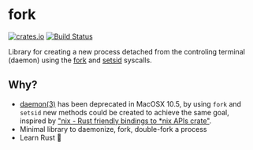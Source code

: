 # fork

[![crates.io](https://img.shields.io/crates/v/fork.svg)](https://crates.io/crates/fork)
[![Build Status](https://travis-ci.org/immortal/fork.svg?branch=master)](https://travis-ci.org/immortal/fork)

Library for creating a new process detached from the controling terminal
(daemon) using the [fork](https://www.freebsd.org/cgi/man.cgi?fork) and
[setsid](https://www.freebsd.org/cgi/man.cgi?setsid) syscalls.

## Why?

- [daemon(3)](http://man7.org/linux/man-pages/man3/daemon.3.html) has been
deprecated in MacOSX 10.5, by using `fork` and `setsid` new methods could be
created to achieve the same goal, inspired by ["nix - Rust friendly bindings to
*nix APIs crate"](https://crates.io/crates/nix).
- Minimal library to daemonize, fork, double-fork a process
- Learn Rust :crab:

